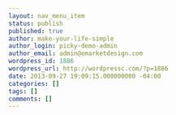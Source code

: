 ```yaml
---
layout: nav_menu_item
status: publish
published: true
author: make-your-life-simple
author_login: picky-demo-admin
author_email: admin@emarketdesign.com
wordpress_id: 1886
wordpress_url: http://wordpressc.com/?p=1886
date: 2013-09-27 19:09:15.000000000 -04:00
categories: []
tags: []
comments: []
---
```

 
